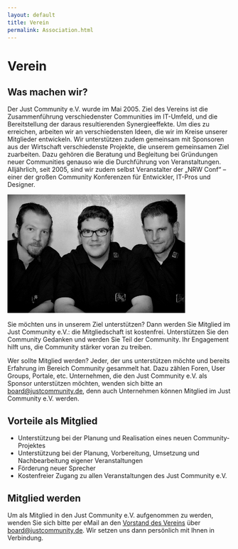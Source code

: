 ```yaml
---
layout: default
title: Verein
permalink: Association.html
---
```


# Verein
## Was machen wir?

Der Just Community e.V. wurde im Mai 2005. Ziel des Vereins ist die Zusammenführung verschiedenster Communities im IT-Umfeld, und die Bereitstellung der daraus resultierenden Synergieeffekte. Um dies zu erreichen, arbeiten wir an verschiedensten Ideen, die wir im Kreise unserer Mitglieder entwickeln. Wir unterstützen zudem gemeinsam mit Sponsoren aus der Wirtschaft verschiedenste Projekte, die unserem gemeinsamen Ziel zuarbeiten. Dazu gehören die Beratung und Begleitung bei Gründungen neuer Communities genauso wie die Durchführung von Veranstaltungen. Alljährlich, seit 2005, sind wir zudem selbst Veranstalter der „NRW Conf“ – einer der großen Community Konferenzen für Entwickler, IT-Pros und Designer.

![](assets/img/association.jpg)

Sie möchten uns in unserem Ziel unterstützen? Dann werden Sie Mitglied im Just Community e.V.: die Mitgliedschaft ist kostenfrei. Unterstützen Sie den Community Gedanken und werden Sie Teil der Community. Ihr Engagement hilft uns, die Community stärker voran zu treiben.

Wer sollte Mitglied werden? Jeder, der uns unterstützen möchte und bereits Erfahrung im Bereich Community gesammelt hat. Dazu zählen Foren, User Groups, Portale, etc. Unternehmen, die den Just Community e.V. als Sponsor unterstützen möchten, wenden sich bitte an board@justcommunity.de, denn auch Unternehmen können Mitglied im Just Community e.V. werden.

## Vorteile als Mitglied

- Unterstützung bei der Planung und Realisation eines neuen Community-Projektes
- Unterstützung bei der Planung, Vorbereitung, Umsetzung und Nachbearbeitung eigener Veranstaltungen
- Förderung neuer Sprecher
- Kostenfreier Zugang zu allen Veranstaltungen des Just Community e.V.

## Mitglied werden

Um als Mitglied in den Just Community e.V. aufgenommen zu werden, wenden Sie sich bitte per eMail an den [Vorstand des Vereins](Board.html) über board@justcommunity.de. Wir setzen uns dann persönlich mit Ihnen in Verbindung.